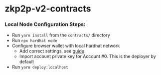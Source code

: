 # zkp2p-v2-contracts

### Local Node Configuration Steps:
- Run `yarn install` from the `contracts/` directory
- Run `npx hardhat node`
- Configure browser wallet with local hardhat network
    - Add correct settings, see [guide](https://medium.com/@kaishinaw/connecting-metamask-with-a-local-hardhat-network-7d8cea604dc6)
    - Import account private key for Account #0. This is the deployer by default
- Run `yarn deploy:localhost`
